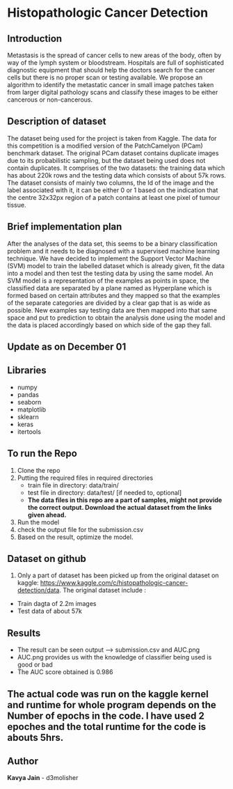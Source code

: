 #  Histopathologic Cancer Detection 

## Introduction
Metastasis is the spread of cancer cells to new areas of the body, often by way of the lymph
system or bloodstream. Hospitals are full of sophisticated diagnostic equipment that should
help the doctors search for the cancer cells but there is no proper scan or testing available. We
propose an algorithm to identify the metastatic cancer in small image patches taken from larger
digital pathology scans and classify these images to be either cancerous or non-cancerous.
## Description of dataset
The dataset being used for the project is taken from Kaggle. The data for this competition is a
modified version of the PatchCamelyon (PCam) benchmark dataset. The original PCam dataset
contains duplicate images due to its probabilistic sampling, but the dataset being used does not
contain duplicates. It comprises of the two datasets: the training data which has about 220k
rows and the testing data which consists of about 57k rows. The dataset consists of mainly two
columns, the Id of the image and the label associated with it, it can be either 0 or 1 based on
the indication that the centre 32x32px region of a patch contains at least one pixel of tumour
tissue.
## Brief implementation plan
After the analyses of the data set, this seems to be a binary classification problem and it needs to be
diagnosed with a supervised machine learning technique. We have decided to implement the
Support Vector Machine (SVM) model to train the labelled dataset which is already given, fit
the data into a model and then test the testing data by using the same model. An SVM model
is a representation of the examples as points in space, the classified data are separated by a
plane named as Hyperplane which is formed based on certain attributes and they mapped so
that the examples of the separate categories are divided by a clear gap that is as wide as
possible. New examples say testing data are then mapped into that same space and put to
prediction to obtain the analysis done using the model and the data is placed accordingly based
on which side of the gap they fall.

## Update as on December 01
## Libraries
* numpy
* pandas 
* seaborn
* matplotlib
* sklearn
* keras
* itertools

## To run the Repo
1. Clone the repo 
2. Putting the required files in required directories
    * train file in directory: data/train/
    * test file in directory: data/test/ [if needed to, optional]
    * **The data files in this repo are a part of samples, might not provide the correct output. Download the actual dataset from the links given ahead.**
3. Run the model
4. check the output file for the submission.csv
5. Based on the result, optimize the model.

## Dataset on github
1. Only a part of dataset has been picked up from the original dataset on kaggle: https://www.kaggle.com/c/histopathologic-cancer-detection/data. The original dataset include :
  * Train dagta of 2.2m images
  * Test data of about 57k
 
 ## Results
 * The result can be seen output --> submission.csv and AUC.png
  * AUC.png provides us with the knowledge of classifier being used is good or bad
  * The AUC score obtained is 0.986
  
 ## The actual code was run on the kaggle kernel and runtime for whole program depends on the Number of epochs in the code. I have used 2 epoches and the total runtime for the code is abouts 5hrs.
 
 
## Author
**Kavya Jain** - d3molisher
